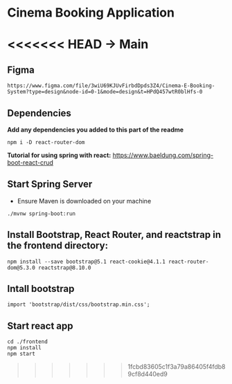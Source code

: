 # Cinema Booking Application
<<<<<<< HEAD -> Main
=======

## Figma
```
https://www.figma.com/file/3wiU69KJUvFirbdDpds3Z4/Cinema-E-Booking-System?type=design&node-id=0-1&mode=design&t=HPdQ457wtR0blHfs-0
```

## Dependencies
**Add any dependencies you added to this part of the readme**
```
npm i -D react-router-dom
```

**Tutorial for using spring with react:** https://www.baeldung.com/spring-boot-react-crud

## Start Spring Server
- Ensure Maven is downloaded on your machine
```
./mvnw spring-boot:run
```

## Install Bootstrap, React Router, and reactstrap in the frontend directory:
```
npm install --save bootstrap@5.1 react-cookie@4.1.1 react-router-dom@5.3.0 reactstrap@8.10.0
```

## Intall bootstrap
```
import 'bootstrap/dist/css/bootstrap.min.css';
```

## Start react app
```
cd ./frontend
npm install
npm start
```

>>>>>>> 1fcbd83605c1f3a79a86405f4fdb89cf8d440ed9
